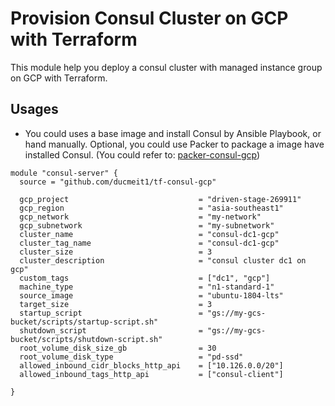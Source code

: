 # Provision Consul Cluster on GCP with Terraform

This module help you deploy a consul cluster with managed instance group on GCP with Terraform.

## Usages

- You could uses a base image and install Consul by Ansible Playbook, or hand manually. Optional, you could use Packer to package a image have installed Consul. (You could refer to: [packer-consul-gcp](https://github.com/ducmeit1/packer-consul-gcp))

```hcl
module "consul-server" {
  source = "github.com/ducmeit1/tf-consul-gcp"

  gcp_project                             = "driven-stage-269911"
  gcp_region                              = "asia-southeast1"
  gcp_network                             = "my-network"
  gcp_subnetwork                          = "my-subnetwork"
  cluster_name                            = "consul-dc1-gcp"
  cluster_tag_name                        = "consul-dc1-gcp"
  cluster_size                            = 3
  cluster_description                     = "consul cluster dc1 on gcp"
  custom_tags                             = ["dc1", "gcp"]
  machine_type                            = "n1-standard-1"
  source_image                            = "ubuntu-1804-lts"
  target_size                             = 3
  startup_script                          = "gs://my-gcs-bucket/scripts/startup-script.sh"
  shutdown_script                         = "gs://my-gcs-bucket/scripts/shutdown-script.sh"
  root_volume_disk_size_gb                = 30
  root_volume_disk_type                   = "pd-ssd"
  allowed_inbound_cidr_blocks_http_api    = ["10.126.0.0/20"]
  allowed_inbound_tags_http_api           = ["consul-client"]
  
}
```